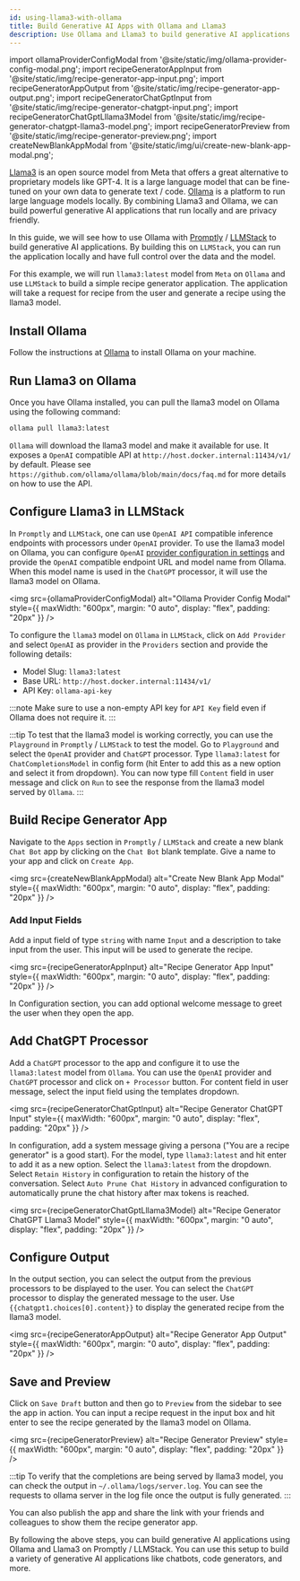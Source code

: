 ```yaml
---
id: using-llama3-with-ollama
title: Build Generative AI Apps with Ollama and Llama3
description: Use Ollama and Llama3 to build generative AI applications with ease.
---
```


import ollamaProviderConfigModal from '@site/static/img/ollama-provider-config-modal.png';
import recipeGeneratorAppInput from '@site/static/img/recipe-generator-app-input.png';
import recipeGeneratorAppOutput from '@site/static/img/recipe-generator-app-output.png';
import recipeGeneratorChatGptInput from '@site/static/img/recipe-generator-chatgpt-input.png';
import recipeGeneratorChatGptLllama3Model from '@site/static/img/recipe-generator-chatgpt-llama3-model.png';
import recipeGeneratorPreview from '@site/static/img/recipe-generator-preview.png';
import createNewBlankAppModal from '@site/static/img/ui/create-new-blank-app-modal.png';

[Llama3](https://ai.meta.com/blog/meta-llama-3/) is an open source model from Meta that offers a great alternative to proprietary models like GPT-4. It is a large language model that can be fine-tuned on your own data to generate text / code. [Ollama](https://github.com/ollama/ollama/) is a platform to run large language models locally. By combining Llama3 and Ollama, we can build powerful generative AI applications that run locally and are privacy friendly.

In this guide, we will see how to use Ollama with [Promptly](https://trypromptly.com) / [LLMStack](https://github.com/trypromptly/LLMStack) to build generative AI applications. By building this on `LLMStack`, you can run the application locally and have full control over the data and the model.

For this example, we will run `llama3:latest` model from `Meta` on `Ollama` and use `LLMStack` to build a simple recipe generator application. The application will take a request for recipe from the user and generate a recipe using the llama3 model.

## Install Ollama

Follow the instructions at [Ollama](https://github.com/ollama/ollama/) to install Ollama on your machine.

## Run Llama3 on Ollama

Once you have Ollama installed, you can pull the llama3 model on Ollama using the following command:

```bash
ollama pull llama3:latest
```

`Ollama` will download the llama3 model and make it available for use. It exposes a `OpenAI` compatible API at `http://host.docker.internal:11434/v1/` by default. Please see `https://github.com/ollama/ollama/blob/main/docs/faq.md` for more details on how to use the API.


## Configure Llama3 in LLMStack

In `Promptly` and `LLMStack`, one can use `OpenAI API` compatible inference endpoints with processors under `OpenAI` provider. To use the llama3 model on Ollama, you can configure `OpenAI` [provider configuration in settings](providers.md#provider-configuration) and provide the `OpenAI` compatible endpoint URL and model name from Ollama. When this model name is used in the `ChatGPT` processor, it will use the llama3 model on Ollama.

<img src={ollamaProviderConfigModal} alt="Ollama Provider Config Modal" style={{ maxWidth: "600px", margin: "0 auto", display: "flex", padding: "20px" }} />

To configure the `llama3` model on `Ollama` in `LLMStack`, click on `Add Provider` and select `OpenAI` as provider in the `Providers` section and provide the following details:
- Model Slug: `llama3:latest`
- Base URL: `http://host.docker.internal:11434/v1/`
- API Key: `ollama-api-key`

:::note
Make sure to use a non-empty API key for `API Key` field even if Ollama does not require it.
:::

:::tip
To test that the llama3 model is working correctly, you can use the `Playground` in `Promptly` / `LLMStack` to test the model. Go to `Playground` and select the `OpenAI` provider and `ChatGPT` processor. Type `llama3:latest` for `ChatCompletionsModel` in config form (hit Enter to add this as a new option and select it from dropdown). You can now type fill `Content` field in user message and click on `Run` to see the response from the llama3 model served by `Ollama`.
:::

## Build Recipe Generator App

Navigate to the `Apps` section in `Promptly` / `LLMStack` and create a new blank `Chat Bot` app by clicking on the `Chat Bot` blank template. Give a name to your app and click on `Create App`.

<img src={createNewBlankAppModal} alt="Create New Blank App Modal" style={{ maxWidth: "600px", margin: "0 auto", display: "flex", padding: "20px" }} />

### Add Input Fields

Add a input field of type `string` with name `Input` and a description to take input from the user. This input will be used to generate the recipe.

<img src={recipeGeneratorAppInput} alt="Recipe Generator App Input" style={{ maxWidth: "600px", margin: "0 auto", display: "flex", padding: "20px" }} />

In Configuration section, you can add optional welcome message to greet the user when they open the app.

## Add ChatGPT Processor

Add a `ChatGPT` processor to the app and configure it to use the `llama3:latest` model from `Ollama`. You can use the `OpenAI` provider and `ChatGPT` processor and click on `+ Processor` button. For content field in user message, select the input field using the templates dropdown.

<img src={recipeGeneratorChatGptInput} alt="Recipe Generator ChatGPT Input" style={{ maxWidth: "600px", margin: "0 auto", display: "flex", padding: "20px" }} />

In configuration, add a system message giving a persona ("You are a recipe generator" is a good start). For the model, type `llama3:latest` and hit enter to add it as a new option. Select the `llama3:latest` from the dropdown. Select `Retain History` in configuration to retain the history of the conversation. Select `Auto Prune Chat History` in advanced configuration to automatically prune the chat history after max tokens is reached.

<img src={recipeGeneratorChatGptLllama3Model} alt="Recipe Generator ChatGPT Llama3 Model" style={{ maxWidth: "600px", margin: "0 auto", display: "flex", padding: "20px" }} />

## Configure Output

In the output section, you can select the output from the previous processors to be displayed to the user. You can select the `ChatGPT` processor to display the generated message to the user. Use `{{chatgpt1.choices[0].content}}` to display the generated recipe from the llama3 model.

<img src={recipeGeneratorAppOutput} alt="Recipe Generator App Output" style={{ maxWidth: "600px", margin: "0 auto", display: "flex", padding: "20px" }} />

## Save and Preview

Click on `Save Draft` button and then go to `Preview` from the sidebar to see the app in action. You can input a recipe request in the input box and hit enter to see the recipe generated by the llama3 model on Ollama.

<img src={recipeGeneratorPreview} alt="Recipe Generator Preview" style={{ maxWidth: "600px", margin: "0 auto", display: "flex", padding: "20px" }} />

:::tip
To verify that the completions are being served by llama3 model, you can check the output in `~/.ollama/logs/server.log`. You can see the requests to ollama server in the log file once the output is fully generated.
:::

You can also publish the app and share the link with your friends and colleagues to show them the recipe generator app.

By following the above steps, you can build generative AI applications using Ollama and Llama3 on Promptly / LLMStack. You can use this setup to build a variety of generative AI applications like chatbots, code generators, and more.